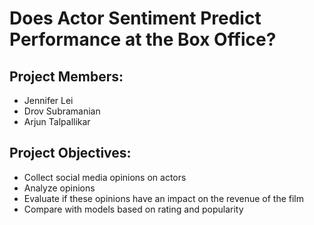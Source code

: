 # Does Actor Sentiment Predict Performance at the Box Office?

## Project Members:

* Jennifer Lei
* Drov Subramanian
* Arjun Talpallikar

## Project Objectives:

* Collect social media opinions on actors
* Analyze opinions
* Evaluate if these opinions have an impact on the revenue of the film
* Compare with models based on rating and popularity
